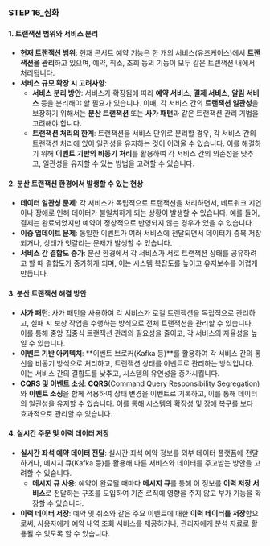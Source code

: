 ### **STEP 16_심화**

#### **1. 트랜잭션 범위와 서비스 분리**
- **현재 트랜잭션 범위**: 현재 콘서트 예약 기능은 한 개의 서비스(유즈케이스)에서 **트랜잭션을 관리**하고 있으며, 예약, 취소, 조회 등의 기능이 모두 같은 트랜잭션 내에서 처리됩니다.
- **서비스 규모 확장 시 고려사항**:
  - **서비스 분리 방안**: 서비스가 확장됨에 따라 **예약 서비스**, **결제 서비스**, **알림 서비스** 등을 분리해야 할 필요가 있습니다. 이때, 각 서비스 간의 **트랜잭션 일관성**을 보장하기 위해서는 **분산 트랜잭션** 또는 **사가 패턴**과 같은 트랜잭션 관리 기법을 고려해야 합니다.
  - **트랜잭션 처리의 한계**: 트랜잭션을 서비스 단위로 분리할 경우, 각 서비스 간의 트랜잭션 처리에 있어 일관성을 유지하는 것이 어려울 수 있습니다. 이를 해결하기 위해 **이벤트 기반의 비동기 처리**를 활용하여 각 서비스 간의 의존성을 낮추고, 일관성을 유지할 수 있는 방법을 고려할 수 있습니다.

#### **2. 분산 트랜잭션 환경에서 발생할 수 있는 현상**
- **데이터 일관성 문제**: 각 서비스가 독립적으로 트랜잭션을 처리하면서, 네트워크 지연이나 장애로 인해 데이터가 불일치하게 되는 상황이 발생할 수 있습니다. 예를 들어, 결제는 완료되었지만 예약이 정상적으로 반영되지 않는 경우가 있을 수 있습니다.
- **이중 업데이트 문제**: 동일한 이벤트가 여러 서비스에 전달되면서 데이터가 중복 저장되거나, 상태가 엇갈리는 문제가 발생할 수 있습니다.
- **서비스 간 결합도 증가**: 분산 환경에서 각 서비스가 서로 트랜잭션 상태를 공유하려고 할 때 결합도가 증가하게 되며, 이는 시스템 복잡도를 높이고 유지보수를 어렵게 만듭니다.

#### **3. 분산 트랜잭션 해결 방안**
- **사가 패턴**: 사가 패턴을 사용하여 각 서비스가 로컬 트랜잭션을 독립적으로 관리하고, 실패 시 보상 작업을 수행하는 방식으로 전체 트랜잭션을 관리할 수 있습니다. 이를 통해 중앙 집중식 트랜잭션 관리의 필요성을 줄이고, 각 서비스의 자율성을 높일 수 있습니다.
- **이벤트 기반 아키텍처**: **이벤트 브로커(Kafka 등)**를 활용하여 각 서비스 간의 통신을 비동기 방식으로 처리하고, 트랜잭션 상태를 이벤트로 관리하는 방식입니다. 이는 서비스 간의 결합도를 낮추고, 시스템의 유연성을 증가시킵니다.
- **CQRS 및 이벤트 소싱**: **CQRS**(Command Query Responsibility Segregation)와 **이벤트 소싱**을 함께 적용하여 상태 변경을 이벤트로 기록하고, 이를 통해 데이터의 일관성을 유지할 수 있습니다. 이를 통해 시스템의 확장성 및 장애 복구를 보다 효과적으로 관리할 수 있습니다.

#### **4. 실시간 주문 및 이력 데이터 저장**
- **실시간 좌석 예약 데이터 전달**: 실시간 좌석 예약 정보를 외부 데이터 플랫폼에 전달하거나, 메시지 큐(Kafka 등)를 활용해 다른 서비스와 데이터를 주고받는 방안을 고려할 수 있습니다.
  - **메시지 큐 사용**: 예약이 완료될 때마다 **메시지 큐**를 통해 이 정보를 **이력 저장 서비스**로 전달하는 구조를 도입하여 기존 로직에 영향을 주지 않고 부가 기능을 확장할 수 있습니다.
- **이력 데이터 저장**: 예약 및 취소와 같은 주요 이벤트에 대한 **이력 데이터를 저장**함으로써, 사용자에게 예약 내역 조회 서비스를 제공하거나, 관리자에게 분석 자료로 활용될 수 있도록 할 수 있습니다.
